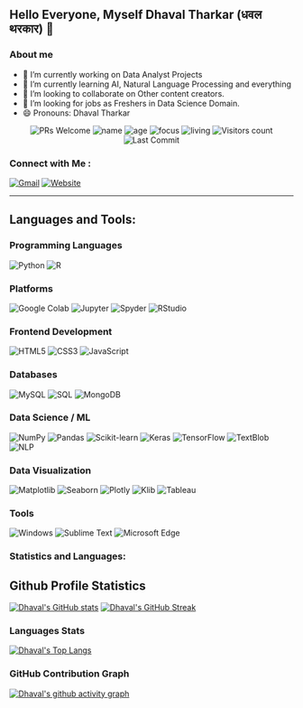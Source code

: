 ## Hello Everyone, Myself Dhaval Tharkar (धवल थरकार) 👋

### About me
- 🔭 I’m currently working on Data Analyst Projects
- 🌱 I’m currently learning AI, Natural Language Processing and everything
- 👯 I’m looking to collaborate on Other content creators.
- 🤔 I’m looking for jobs as Freshers in Data Science Domain. 
- 😄 Pronouns: Dhaval Tharkar

<p align="center">
  <img src="https://img.shields.io/badge/DTs-Welcome-white?style=flat&logo=github&color=87CEEB" alt="PRs Welcome">
  <img src="https://img.shields.io/badge/Name-Dhavltharkaaar-white?color=87CEEB" alt="name">
  <img src="https://img.shields.io/badge/Age-25-87CEEB" alt="age">
  <img src="https://img.shields.io/badge/Focus-Data_Science-87CEEB" alt="focus">
  <img src="https://img.shields.io/badge/Living-Thane-87CEEB" alt="living">
  <img src="https://komarev.com/ghpvc/?username=dhavltharkaaar&labelColor=black&label=Profile+Views&color=87CEEB" alt="Visitors count">
  <img src="https://img.shields.io/github/last-commit/dhavltharkaaar/dhavltharkaaar?logo=markdown&label=Last+Update&color=87CEEB" alt="Last Commit">
</p>


### Connect with Me :

[![Gmail](https://img.shields.io/badge/Gmail-dhavltharkaaar1699@gmail.com-D14836?logo=gmail&logoColor=white)](mailto:dhavltharkaaar1699@gmail.com)
[![Website](https://img.shields.io/badge/Website-202020?logo=About.me&logoColor=white)]()


---

## Languages and Tools:

### Programming Languages
![Python](https://img.shields.io/badge/Python-3776AB?logo=python&logoColor=white)
![R](https://img.shields.io/badge/R-276DC3?logo=r&logoColor=white)

### Platforms
![Google Colab](https://img.shields.io/badge/Colab-F9AB00?logo=googlecolab&logoColor=white)
![Jupyter](https://img.shields.io/badge/Jupyter-F37626?logo=jupyter&logoColor=white)
![Spyder](https://img.shields.io/badge/Spyder-FF0000?logo=spyderide&logoColor=white)
![RStudio](https://img.shields.io/badge/RStudio-75AADB?logo=rstudio&logoColor=white)

### Frontend Development
![HTML5](https://img.shields.io/badge/HTML5-E34F26?logo=html5&logoColor=white)
![CSS3](https://img.shields.io/badge/CSS3-1572B6?logo=css3&logoColor=white)
![JavaScript](https://img.shields.io/badge/JavaScript-F7DF1E?logo=javascript&logoColor=black)

### Databases
![MySQL](https://img.shields.io/badge/MySQL-4479A1?logo=mysql&logoColor=white)
![SQL](https://img.shields.io/badge/SQL-003B57?logo=postgresql&logoColor=white)
![MongoDB](https://img.shields.io/badge/MongoDB-47A248?logo=mongodb&logoColor=white)

### Data Science / ML
![NumPy](https://img.shields.io/badge/NumPy-013243?logo=numpy&logoColor=white)
![Pandas](https://img.shields.io/badge/Pandas-150458?logo=pandas&logoColor=white)
![Scikit-learn](https://img.shields.io/badge/Scikit--learn-F7931E?logo=scikitlearn&logoColor=white)
![Keras](https://img.shields.io/badge/Keras-D00000?logo=keras&logoColor=white)
![TensorFlow](https://img.shields.io/badge/TensorFlow-FF6F00?logo=tensorflow&logoColor=white)
![TextBlob](https://img.shields.io/badge/TextBlob-306998?logo=python&logoColor=white)
![NLP](https://img.shields.io/badge/NLP-Natural%20Language%20Processing-8E44AD)

### Data Visualization
![Matplotlib](https://img.shields.io/badge/Matplotlib-11557C?logo=matplotlib&logoColor=white)
![Seaborn](https://img.shields.io/badge/Seaborn-4C72B0?logo=python&logoColor=white)
![Plotly](https://img.shields.io/badge/Plotly-3F4F75?logo=plotly&logoColor=white)
![Klib](https://img.shields.io/badge/Klib-306998?logo=python&logoColor=white)
![Tableau](https://img.shields.io/badge/Tableau-E97627?logo=tableau&logoColor=white)

### Tools
![Windows](https://img.shields.io/badge/Windows-0078D6?logo=windows&logoColor=white)
![Sublime Text](https://img.shields.io/badge/Sublime_Text-FF9800?logo=sublimetext&logoColor=white)
![Microsoft Edge](https://img.shields.io/badge/Edge-0078D7?logo=microsoftedge&logoColor=white)

### Statistics and Languages:

## Github Profile Statistics
[![Dhaval's GitHub stats](https://github-readme-stats.vercel.app/api?username=dhavltharkaaar)](https://github.com/dhavltharkaaar/github-readme-stats) [![Dhaval's GitHub Streak](https://streak-stats.demolab.com/?user=dhavltharkaaar&theme=default)](https://git.io/streak-stats)

### Languages Stats

[![Dhaval's Top Langs](https://github-readme-stats.vercel.app/api/top-langs/?username=dhavltharkaaar&layout=compact&hide=jupyter%20notebook,hack)](https://github.com/dhavltharkaaar/github-readme-stats)

### GitHub Contribution Graph

[![Dhaval's github activity graph](https://github-readme-activity-graph.vercel.app/graph?username=dhavltharkaaar&theme=dracula)](https://github.com/dhavltharkaaar/github-readme-activity-graph)

